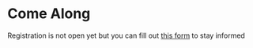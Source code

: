 # Come Along
<p>Registration is not open yet but you can fill out <a href='https://goo.gl/forms/CnAovnbmlSkEAy5I3'>this form</a> to stay informed</p>


